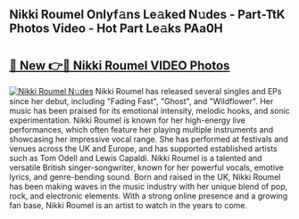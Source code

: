 ## Nikki Roumel Onlyf𝚊ns Le𝚊ked N𝚞des - Part-TtK Photos Video - Hot Part Le𝚊ks PAa0H

# <h2><a href="http://ab44599.deff.icu/?id=Nikki+Roumel">🔗 New 👉🔴 Nikki Roumel VIDEO Photos</a></h2>

[![Nikki Roumel N𝚞des](https://i.imgur.com/rIISA9y.gif)](http://ab44599.deff.icu/?id=Nikki+Roumel)
Nikki Roumel has released several singles and EPs since her debut, including "Fading Fast", "Ghost", and "Wildflower". Her music has been praised for its emotional intensity, melodic hooks, and sonic experimentation. Nikki Roumel is known for her high-energy live performances, which often feature her playing multiple instruments and showcasing her impressive vocal range. She has performed at festivals and venues across the UK and Europe, and has supported established artists such as Tom Odell and Lewis Capaldi. Nikki Roumel is a talented and versatile British singer-songwriter, known for her powerful vocals, emotive lyrics, and genre-bending sound. Born and raised in the UK, Nikki Roumel has been making waves in the music industry with her unique blend of pop, rock, and electronic elements. With a strong online presence and a growing fan base, Nikki Roumel is an artist to watch in the years to come.
